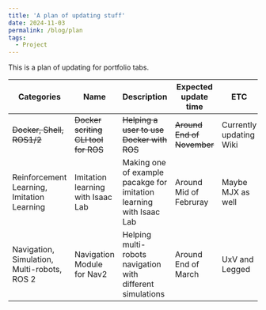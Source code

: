 ```yaml
---
title: 'A plan of updating stuff'
date: 2024-11-03
permalink: /blog/plan
tags:
  - Project
---
```


This is a plan of updating for portfolio tabs.

| Categories | Name | Description | Expected update time | ETC |
|---|---|---|---|---|
| ~~Docker, Shell, ROS1/2~~ | ~~Docker scriting CLI tool for ROS~~ | ~~Helping a user to use Docker with ROS~~ | ~~Around End of November~~ | Currently updating Wiki |
| Reinforcement Learning, Imitation Learning | Imitation learning with Isaac Lab | Making one of example pacakge for imitation learning with Isaac Lab | Around Mid of Februray | Maybe MJX as well |
| Navigation, Simulation, Multi-robots, ROS 2 | Navigation Module for Nav2 | Helping multi-robots navigation with different simulations | Around End of March | UxV and Legged |